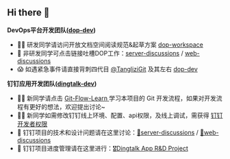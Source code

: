 ## Hi there 👋

**DevOps平台开发团队([dop-dev](https://github.com/orgs/nju-softeng/teams/dop-dev))**  
+ 🙋‍♀️ 研发同学请访问开放文档空间阅读规范&起草方案 [dop-workspace](https://q5ci6smhhm.feishu.cn/drive/folder/fldcnQwKSXZcw69dvuJSXEreNOh)
+ 🤬 非研发同学可点击链接吐槽DOP工作：[server-discussions](https://github.com/nju-softeng/dop-server/discussions) / [web-discussions](https://github.com/nju-softeng/dop-web/discussions)
+ 😱 如遇紧急事件请直接背刺四代目 [@TangliziGit](https://github.com/TangliziGit) 及其左右 [dop-dev](https://github.com/orgs/nju-softeng/teams/dop-dev)

**钉钉应用开发团队([dingtalk-dev](https://github.com/orgs/nju-softeng/teams/dingtalk-dev))**  
+ 🙋‍♀️ 新同学请点击 [ Git-Flow-Learn ](https://github.com/nju-softeng/git-flow-learn) 学习本项目的 Git 开发流程，如果对开发流程有更好的想法，欢迎提出讨论~  
+ 👩‍💻 新同学如需修改钉钉线上环境、配置、api权限，及线上调试，需获得 [钉钉开发者权限](https://github.com/nju-softeng/dingtalk-app-server/discussions/91)  
+ 🌈 钉钉项目的技术和设计问题请在这里讨论：[🎈server-discussions](https://github.com/nju-softeng/dingtalk-app-server/discussions) / [🎫web-discussions](https://github.com/nju-softeng/dingtalk-app-web/discussions)  
+ 🎈 钉钉项目进度管理请在这里进行：[🎖️Dingtalk App R&D Project](https://github.com/orgs/nju-softeng/projects/1)  


